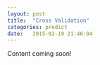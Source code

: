 ```yaml
---
layout: post
title:  "Cross Validation"
categories: predict 
date:   2015-02-19 21:46:04
---
```


Content coming soon!
